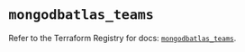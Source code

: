# `mongodbatlas_teams`

Refer to the Terraform Registry for docs: [`mongodbatlas_teams`](https://registry.terraform.io/providers/mongodb/mongodbatlas/1.17.1/docs/resources/teams).
